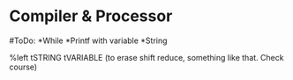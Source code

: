 # Compiler & Processor
#ToDo:
*While
*Printf with variable
*String

%left tSTRING tVARIABLE (to erase shift reduce, something like that. Check course)
